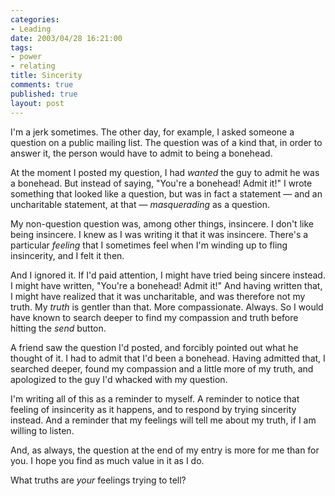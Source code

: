 ```yaml
--- 
categories: 
- Leading
date: 2003/04/28 16:21:00
tags: 
- power
- relating
title: Sincerity
comments: true
published: true
layout: post
---
```


<p> I'm a jerk sometimes. The other day, for example, I asked someone a question on a public mailing list. The question was of a kind that, in order to answer it, the person would have to admit to being a bonehead. </p>
<p> At the moment I posted my question, I had <em>wanted</em> the guy to admit he was a bonehead. But instead of saying, "You're a bonehead!  Admit it!" I wrote something that looked like a question, but was in fact a statement — and an uncharitable statement, at that — <em>masquerading</em> as a question. </p>
<p> My non-question question was, among other things, insincere. I don't like being insincere. I knew as I was writing it that it was insincere. There's a particular <em>feeling</em> that I sometimes feel when I'm winding up to fling insincerity, and I felt it then. </p>
<p> And I ignored it. If I'd paid attention, I might have tried being sincere instead. I might have written, "You're a bonehead!  Admit it!" And having written that, I might have realized that it was uncharitable, and was therefore not my truth. My <em>truth</em> is gentler than that. More compassionate. Always. So I would have known to search deeper to find my compassion and truth before hitting the <em>send</em> button. </p>
<p> A friend saw the question I'd posted, and forcibly pointed out what he thought of it. I had to admit that I'd been a bonehead. Having admitted that, I searched deeper, found my compassion and a little more of my truth, and apologized to the guy I'd whacked with my question. </p>
<p> I'm writing all of this as a reminder to myself. A reminder to notice that feeling of insincerity as it happens, and to respond by trying sincerity instead. And a reminder that my feelings will tell me about my truth, if I am willing to listen. </p>
<p> And, as always, the question at the end of my entry is more for me than for you. I hope you find as much value in it as I do. </p>
<p> What truths are <em>your</em> feelings trying to tell? </p>
